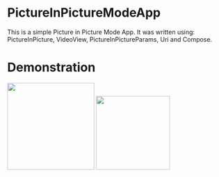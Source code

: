 # PictureInPictureModeApp

This is a simple Picture in Picture Mode App. It was written using: PictureInPicture, VideoView, PictureInPictureParams, Uri and Compose. 

# Demonstration

<img src="REAMMEImages/screen1.png" width="200"> <img src="REAMMEImages/demonstration.gif" width="170">
